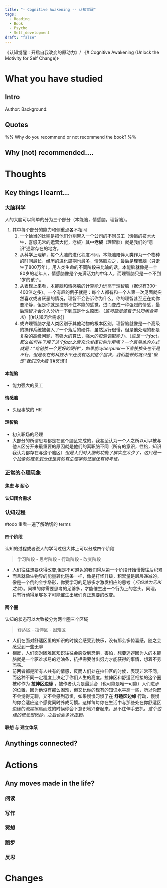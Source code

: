 ```yaml
---
title: "- Cognitive Awakening -- 认知觉醒"
tags:
  - Reading
  - Book
  - Psycho
  - Self_development
draft: "false"
---
```

《认知觉醒：开启自我改变的原动力》/ 《# Cognitive Awakening (Unlock the Motivity for Self Change)》
# What you have studied

## Intro
Author:
Background:

## Quotes


%% Why do you recommend or not recommend the book? %%
## Why (not) recommended....



# Thoughts
## Key things I learnt...

### 大脑科学
人的大脑可以简单的分为三个部分（本能脑，情感脑，理智脑）。
1. 其中每个部分的能力和侧重点各不相同
	1. 一个恰当的比喻是把他们分别带入一个公司的不同员工（懒惰的技术大牛，喜怒无常的运营大佬，老板）其中**老板**（理智脑）就是我们的“意识”通常存在的地方。
	2. 从科学上理解，每个大脑的进化程度不同，本能脑陪伴人类作为一个物种的时间最长，经历的进化周期也最多，情感脑次之，最后是理智脑（只诞生了800万年）。用人类生命的不同阶段来比喻的话，本能脑就像是一个80岁的老年人，情感脑像是个充满活力的中年人，而理智脑只是一个不到1岁的孩子。
	3. 从表现上来看，本能脑和情感脑的计算能力远高于理智脑（据说有300-400倍之多）。一个有趣的例子就是：每个人都有和一个人第一次见面就突然喜欢或者厌恶的情况，理智不会告诉你为什么，你的理智甚至还在劝你要冷静，但是你就是控制不住本能的感觉，进而变成一种强烈的情感，最后理智才会介入分析一下到底是什么原因。（*这可能是源自于认知闭合需求*）[[#认知闭合需求]]
	4. 或许理智脑才是人类区别于其他动物的根本区别。理智脑就像是一个高级的操作系统被装入了一个落后的硬件，虽然运行很慢，但是他处理的都是复杂的高级问题，有强大的算法，强大的资源调配能力。（*这是一个fact，那么如何在了解了这个fact之后充分发挥它的作用呢？一个最简单的方式就是：“给他换一个更好的硬件”，如果能cyberpunk一下直接换头也不是不行，但是现在的科技水平还没有达到这个层次，我们能做的就只是“锻炼“我们的大脑* [[#冥想]] 
#### 本能脑
- 能力强大的员工

#### 情感脑
- 久经事故的 HR

#### 理智脑
- 初入职场的经理
- 大部分的所谓思考都是在这个脑区完成的，我甚至认为一个人之所以可以被与他人区分开来最重要的原因就是他们的离职脑不同（所有的意识，性格，知识我认为都存在与这个脑区）*但是人们对大脑的功能了解实在太少了，这只是一个抽象的概念划分还是真的有生理学的证据还有待考证。*

### 正常的心理现象
#### 焦虑 与 耐心

#### 认知闭合需求


### 认知过程
#todo 重看一遍了解确切的 terms

#### 四个阶段
认知的过程或者说人的学习过很大体上可以分成四个阶段
> 学习阶段 - 思考阶段 - 行动阶段 - 改变阶段
- 人们往往想要获得改变,但是不可避免的我们得从第一个阶段开始慢慢往后积累
- 而且就像生物界的能量转化链条一样，像是打怪升级，积累量是层层递减的。像是一个倒的金字塔形，你要学习的足够多才激发相应的思考（*巧妇难为无米之炊*）。同样的你需要思考的足够多，才能催生出一个行为上的念头。同理，只有行动得足够多才可能催生出我们真正想要的改变。

#### 两个圈
认知的状态可以大致被分为两个圈三个区域
> 舒适区 - 拉伸区 - 困难区
- 人们在面对舒适区里的知识的时候会感受到快乐，没有那么多惊喜感，随之会感受到一些无聊
- 相反，人们面对困难区知识往往会感受到恐惧，害怕，想要逃避因为人的本能脑就是一个驱难求易的老油条，抗拒需要付出努力才能获得的事情，想着不劳而获。
- 前两者都是所有人共有的情感，反而人们处在拉伸区的时候，表现非常不同，而这种不同一定程度上决定了你们人生的高度。拉伸区和舒适区相接的这个圈被称作为 **拉伸区边缘** ，被作者认为是最适合（也可能是唯一可能）人们进步的位置，因为他没有那么困难，但又比你的现有的知识水平高一些，所以你既不会觉得无聊，又不会感到恐惧，如果慢慢习惯了在 **舒适区边缘** 行动，慢慢的你会适应这个感觉同时养成习惯。这样每每你在生活中与那些处在你舒适区边缘的流星擦肩而过的时候你会下意识地兴奋起来，忍不住伸手去抓。*这个边缘的概念很微妙，之后也会多次提到。*


#### 联想 与 建立体系







## Anythings connected?



# Actions
## Any moves made in the life?

### 阅读

### 写作

### 冥想

### 跑步

### 反思

# Changes

